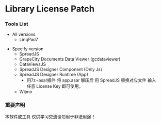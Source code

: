 # Library License Patch

### Tools List
- All versions
  * LinqPad7  
  
+ Specify version
  - SpreadJS
  - GrapeCity Documents Data Viewer (gcdataviewer)
  - DataViewsJS
  - SpreadJS Designer Component (Only Js)
  - SpreadJS Designer Runtime (App)
    * 用7z+asar插件 将 app.asar 解压后 用 SpreadJS 替换对应文件 输入任意 License Key 即可使用。
  - Wijmo



### 重要声明
本软件或工具 仅供学习交流请勿用于非法用途！
